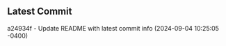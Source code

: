 
## Latest Commit
a24934f - Update README with latest commit info (2024-09-04 10:25:05 -0400) <Yunxi-Zhou>
